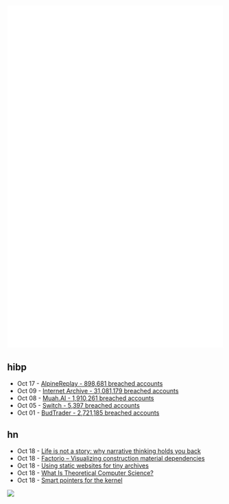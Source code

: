 ![Metrics](https://raw.githubusercontent.com/phixion/phixion/master/metrics.svg)

## hibp

<!--
for https://github.com/phixion/phixion/blob/main/.github/workflows/feeds.yml
-->
<!--START_SECTION:haveibeenpwnd-->
- Oct 17 - [AlpineReplay - 898,681 breached accounts](https://haveibeenpwned.com/PwnedWebsites#AlpineReplay)
- Oct 09 - [Internet Archive - 31,081,179 breached accounts](https://haveibeenpwned.com/PwnedWebsites#InternetArchive)
- Oct 08 - [Muah.AI - 1,910,261 breached accounts](https://haveibeenpwned.com/PwnedWebsites#Muah)
- Oct 05 - [Switch - 5,397 breached accounts](https://haveibeenpwned.com/PwnedWebsites#Switch)
- Oct 01 - [BudTrader - 2,721,185 breached accounts](https://haveibeenpwned.com/PwnedWebsites#BudTrader)
<!--END_SECTION:haveibeenpwnd-->

## hn

<!--
for https://github.com/phixion/phixion/blob/main/.github/workflows/feeds.yml
-->
<!--START_SECTION:hn-->
- Oct 18 - [Life is not a story: why narrative thinking holds you back](https://psyche.co/ideas/your-life-is-not-a-story-why-narrative-thinking-holds-you-back)
- Oct 18 - [Factorio – Visualizing construction material dependencies](https://community.wolfram.com/groups/-/m/t/1793319)
- Oct 18 - [Using static websites for tiny archives](https://alexwlchan.net/2024/static-websites/)
- Oct 18 - [What Is Theoretical Computer Science?](https://cacm.acm.org/opinion/what-is-theoretical-computer-science/)
- Oct 18 - [Smart pointers for the kernel](https://lwn.net/Articles/992055/)
<!--END_SECTION:hn-->

<!--
for https://yhype.me
-->
![](https://hit.yhype.me/github/profile?user_id=13013670)
